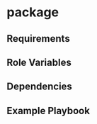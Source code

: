 package
=========



Requirements
------------



Role Variables
--------------



Dependencies
------------



Example Playbook
----------------
